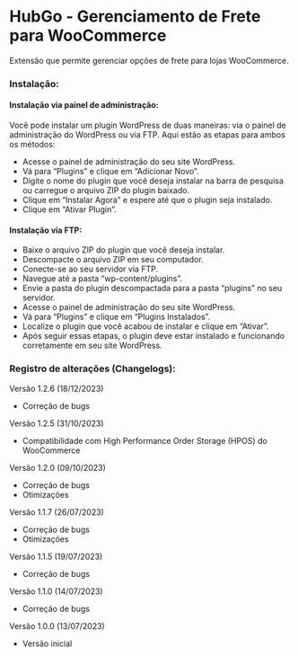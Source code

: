 # HubGo - Gerenciamento de Frete para WooCommerce

Extensão que permite gerenciar opções de frete para lojas WooCommerce.

### Instalação:

#### Instalação via painel de administração:

Você pode instalar um plugin WordPress de duas maneiras: via o painel de administração do WordPress ou via FTP. Aqui estão as etapas para ambos os métodos:

* Acesse o painel de administração do seu site WordPress.
* Vá para “Plugins” e clique em “Adicionar Novo”.
* Digite o nome do plugin que você deseja instalar na barra de pesquisa ou carregue o arquivo ZIP do plugin baixado.
* Clique em “Instalar Agora” e espere até que o plugin seja instalado.
* Clique em “Ativar Plugin”.

#### Instalação via FTP:

* Baixe o arquivo ZIP do plugin que você deseja instalar.
* Descompacte o arquivo ZIP em seu computador.
* Conecte-se ao seu servidor via FTP.
* Navegue até a pasta “wp-content/plugins”.
* Envie a pasta do plugin descompactada para a pasta “plugins” no seu servidor.
* Acesse o painel de administração do seu site WordPress.
* Vá para “Plugins” e clique em “Plugins Instalados”.
* Localize o plugin que você acabou de instalar e clique em “Ativar”.
* Após seguir essas etapas, o plugin deve estar instalado e funcionando corretamente em seu site WordPress.

### Registro de alterações (Changelogs):

Versão 1.2.6 (18/12/2023)
* Correção de bugs

Versão 1.2.5 (31/10/2023)
* Compatibilidade com High Performance Order Storage (HPOS) do WooCommerce

Versão 1.2.0 (09/10/2023)
* Correção de bugs
* Otimizações

Versão 1.1.7 (26/07/2023)
* Correção de bugs
* Otimizações

Versão 1.1.5 (19/07/2023)
* Correção de bugs

Versão 1.1.0 (14/07/2023)
* Correção de bugs

Versão 1.0.0 (13/07/2023)
* Versão inicial
